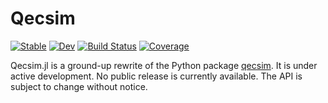 # Qecsim

[![Stable](https://img.shields.io/badge/docs-stable-blue.svg)](https://dkt29.github.io/Qecsim.jl/stable)
[![Dev](https://img.shields.io/badge/docs-dev-blue.svg)](https://dkt29.github.io/Qecsim.jl/dev)
[![Build Status](https://github.com/dkt29/Qecsim.jl/workflows/CI/badge.svg)](https://github.com/dkt29/Qecsim.jl/actions)
[![Coverage](https://codecov.io/gh/dkt29/Qecsim.jl/branch/main/graph/badge.svg?token=RDJNP9JX32)](https://codecov.io/gh/dkt29/Qecsim.jl)

Qecsim.jl is a ground-up rewrite of the Python package
[qecsim](https://github.com/qecsim/qecsim). It is under active development. No
public release is currently available. The API is subject to change without
notice.
